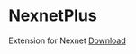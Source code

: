 # NexnetPlus
Extension for Nexnet
<a href="data:application/octet-stream,DATA" download="Script.lua">Download</a>
